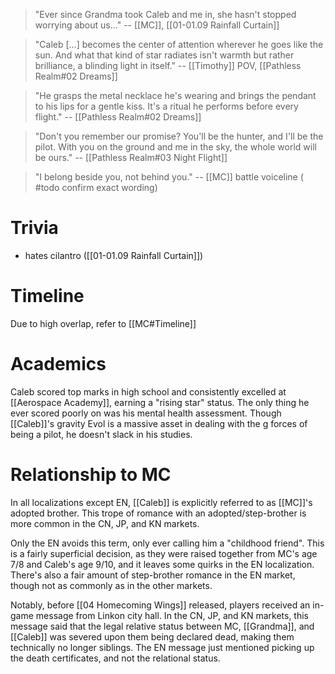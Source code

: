 > "Ever since Grandma took Caleb and me in, she hasn't stopped worrying about us..." 
> -- [[MC]], [[01-01.09 Rainfall Curtain]]

> "Caleb [...] becomes the center of attention wherever he goes like the sun. And what that kind of star radiates isn't warmth but rather brilliance, a blinding light in itself."
> -- [[Timothy]] POV, [[Pathless Realm#02 Dreams]]

> "He grasps the metal necklace he's wearing and brings the pendant to his lips for a gentle kiss. It's a ritual he performs before every flight."
> -- [[Pathless Realm#02 Dreams]]

> "Don't you remember our promise? You'll be the hunter, and I'll be the pilot. With you on the ground and me in the sky, the whole world will be ours."
> -- [[Pathless Realm#03 Night Flight]]

> "I belong beside you, not behind you."
> -- [[MC]] battle voiceline ( #todo confirm exact wording)
# Trivia
* hates cilantro ([[01-01.09 Rainfall Curtain]])

# Timeline
Due to high overlap, refer to [[MC#Timeline]]

# Academics
Caleb scored top marks in high school and consistently excelled at [[Aerospace Academy]], earning a "rising star" status. The only thing he ever scored poorly on was his mental health assessment. Though [[Caleb]]'s gravity Evol is a massive asset in dealing with the g forces of being a pilot, he doesn't slack in his studies.

# Relationship to MC
In all localizations except EN, [[Caleb]] is explicitly referred to as [[MC]]'s adopted brother. This trope of romance with an adopted/step-brother is more common in the CN, JP, and KN markets.

Only the EN avoids this term, only ever calling him a "childhood friend". This is a fairly superficial decision, as they were raised together from MC's age 7/8 and Caleb's age 9/10, and it leaves some quirks in the EN localization. There's also a fair amount of step-brother romance in the EN market, though not as commonly as in the other markets.

Notably, before [[04 Homecoming Wings]] released, players received an in-game message from Linkon city hall. In the CN, JP, and KN markets, this message said that the legal relative status between MC, [[Grandma]], and [[Caleb]] was severed upon them being declared dead, making them technically no longer siblings. The EN message just mentioned picking up the death certificates, and not the relational status.